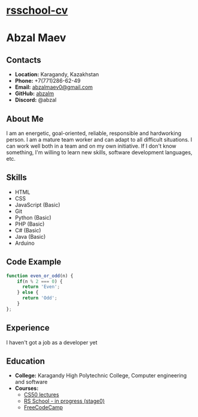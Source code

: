 # __[rsschool-cv](https://abzalm.github.io/rsschool-cv/)__

# __Abzal Maev__

## __Contacts__
- __Location:__ Karagandy, Kazakhstan
- __Phone:__ +7(771)286-62-49
- __Email:__ abzalmaev0@gmail.com
- __GitHub:__ [abzalm](https://github.com/abzalm)
- __Discord:__ @abzal

## __About Me__
I am an energetic, goal-oriented, reliable, responsible and hardworking person. I am a mature team worker and can adapt to all difficult situations. I can work well both in a team and on my own initiative. If I don't know something, I'm willing to learn new skills, software development languages, etc.

## __Skills__
- HTML
- CSS
- JavaScript (Basic)
- Git
- Python (Basic)
- PHP (Basic)
- C# (Basic)
- Java (Basic)
- Arduino

## __Code Example__
```javascript
function even_or_odd(n) {
    if(n % 2 === 0) {
      return 'Even';
    } else {
      return 'Odd';
    }
};
```
## __Experience__
I haven't got a job as a developer yet
## __Education__ 
- __College:__ Karagandy High Polytechnic College, Computer engineering and software
- __Courses:__
  - [CS50 lectures](https://www.youtube.com/channel/UCcabW7890RKJzL968QWEykA)
  - [RS School - in progress (stage0)](https://rs.school/)
  - [FreeCodeCamp](https://www.freecodecamp.org)
